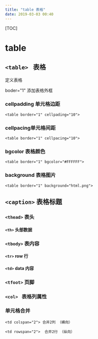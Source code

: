 ```yaml
---
title: "table 表格"
date: 2019-03-03 00:40
---
```



[TOC]



# table



## `<table> ` 表格

定义表格

boder="1" 添加表格外框



### cellpadding  单元格边距

```
<table border="1" cellpading="10">
```





### cellpacing单元格间距

```
<table border="1" cellpacing="10">
```



### bgcolor 表格颜色

```
<table border="1" bgcolor="#FFFFFF">
```



### background 表格图片

```
<table border="1" background="html.png">
```





## `<caption>` 表格标题





### `<thead>` 表头



#### `<th>`  头部数据



### `<tbody>` 表内容



#### `<tr>`  row 行



#### `<td>` data 内容



### `<tfoot>` 页脚



### `<col> `  表格列属性



### 单元格合并

```
<td colspan="2"> 合并2列 （横向）

<td rowspan="2">  合并2行 （纵向）
```





